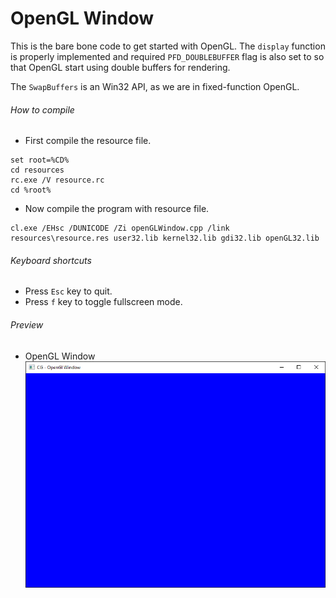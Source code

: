 OpenGL Window
============

This is the bare bone code to get started with OpenGL. The ```display``` function is properly implemented and required ```PFD_DOUBLEBUFFER``` flag is also set to so that OpenGL start using double buffers for rendering.

The ```SwapBuffers``` is an Win32 API, as we are in fixed-function OpenGL.

###### How to compile

- First compile the resource file.

```
set root=%CD%
cd resources
rc.exe /V resource.rc
cd %root%
```

- Now compile the program with resource file.

```
cl.exe /EHsc /DUNICODE /Zi openGLWindow.cpp /link resources\resource.res user32.lib kernel32.lib gdi32.lib openGL32.lib
```

###### Keyboard shortcuts
- Press ```Esc``` key to quit.
- Press ```f``` key to toggle fullscreen mode.

###### Preview
- OpenGL Window
![openGLlWindow][openGLWindow-image]

<!-- Image declaration -->

[openGLWindow-image]: ./preview/openGLWindow.png "OpenGL Window"
